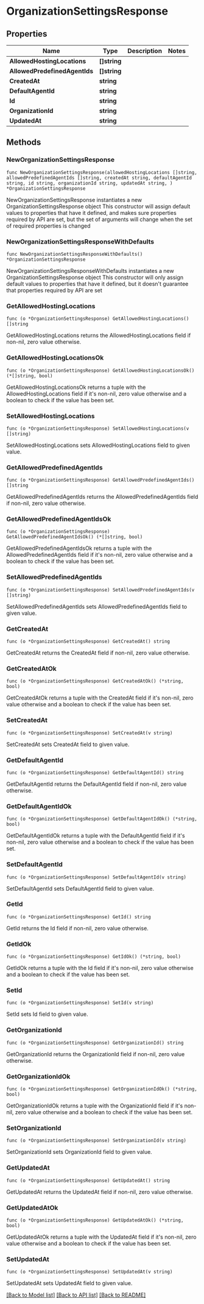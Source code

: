 # OrganizationSettingsResponse

## Properties

Name | Type | Description | Notes
------------ | ------------- | ------------- | -------------
**AllowedHostingLocations** | **[]string** |  | 
**AllowedPredefinedAgentIds** | **[]string** |  | 
**CreatedAt** | **string** |  | 
**DefaultAgentId** | **string** |  | 
**Id** | **string** |  | 
**OrganizationId** | **string** |  | 
**UpdatedAt** | **string** |  | 

## Methods

### NewOrganizationSettingsResponse

`func NewOrganizationSettingsResponse(allowedHostingLocations []string, allowedPredefinedAgentIds []string, createdAt string, defaultAgentId string, id string, organizationId string, updatedAt string, ) *OrganizationSettingsResponse`

NewOrganizationSettingsResponse instantiates a new OrganizationSettingsResponse object
This constructor will assign default values to properties that have it defined,
and makes sure properties required by API are set, but the set of arguments
will change when the set of required properties is changed

### NewOrganizationSettingsResponseWithDefaults

`func NewOrganizationSettingsResponseWithDefaults() *OrganizationSettingsResponse`

NewOrganizationSettingsResponseWithDefaults instantiates a new OrganizationSettingsResponse object
This constructor will only assign default values to properties that have it defined,
but it doesn't guarantee that properties required by API are set

### GetAllowedHostingLocations

`func (o *OrganizationSettingsResponse) GetAllowedHostingLocations() []string`

GetAllowedHostingLocations returns the AllowedHostingLocations field if non-nil, zero value otherwise.

### GetAllowedHostingLocationsOk

`func (o *OrganizationSettingsResponse) GetAllowedHostingLocationsOk() (*[]string, bool)`

GetAllowedHostingLocationsOk returns a tuple with the AllowedHostingLocations field if it's non-nil, zero value otherwise
and a boolean to check if the value has been set.

### SetAllowedHostingLocations

`func (o *OrganizationSettingsResponse) SetAllowedHostingLocations(v []string)`

SetAllowedHostingLocations sets AllowedHostingLocations field to given value.


### GetAllowedPredefinedAgentIds

`func (o *OrganizationSettingsResponse) GetAllowedPredefinedAgentIds() []string`

GetAllowedPredefinedAgentIds returns the AllowedPredefinedAgentIds field if non-nil, zero value otherwise.

### GetAllowedPredefinedAgentIdsOk

`func (o *OrganizationSettingsResponse) GetAllowedPredefinedAgentIdsOk() (*[]string, bool)`

GetAllowedPredefinedAgentIdsOk returns a tuple with the AllowedPredefinedAgentIds field if it's non-nil, zero value otherwise
and a boolean to check if the value has been set.

### SetAllowedPredefinedAgentIds

`func (o *OrganizationSettingsResponse) SetAllowedPredefinedAgentIds(v []string)`

SetAllowedPredefinedAgentIds sets AllowedPredefinedAgentIds field to given value.


### GetCreatedAt

`func (o *OrganizationSettingsResponse) GetCreatedAt() string`

GetCreatedAt returns the CreatedAt field if non-nil, zero value otherwise.

### GetCreatedAtOk

`func (o *OrganizationSettingsResponse) GetCreatedAtOk() (*string, bool)`

GetCreatedAtOk returns a tuple with the CreatedAt field if it's non-nil, zero value otherwise
and a boolean to check if the value has been set.

### SetCreatedAt

`func (o *OrganizationSettingsResponse) SetCreatedAt(v string)`

SetCreatedAt sets CreatedAt field to given value.


### GetDefaultAgentId

`func (o *OrganizationSettingsResponse) GetDefaultAgentId() string`

GetDefaultAgentId returns the DefaultAgentId field if non-nil, zero value otherwise.

### GetDefaultAgentIdOk

`func (o *OrganizationSettingsResponse) GetDefaultAgentIdOk() (*string, bool)`

GetDefaultAgentIdOk returns a tuple with the DefaultAgentId field if it's non-nil, zero value otherwise
and a boolean to check if the value has been set.

### SetDefaultAgentId

`func (o *OrganizationSettingsResponse) SetDefaultAgentId(v string)`

SetDefaultAgentId sets DefaultAgentId field to given value.


### GetId

`func (o *OrganizationSettingsResponse) GetId() string`

GetId returns the Id field if non-nil, zero value otherwise.

### GetIdOk

`func (o *OrganizationSettingsResponse) GetIdOk() (*string, bool)`

GetIdOk returns a tuple with the Id field if it's non-nil, zero value otherwise
and a boolean to check if the value has been set.

### SetId

`func (o *OrganizationSettingsResponse) SetId(v string)`

SetId sets Id field to given value.


### GetOrganizationId

`func (o *OrganizationSettingsResponse) GetOrganizationId() string`

GetOrganizationId returns the OrganizationId field if non-nil, zero value otherwise.

### GetOrganizationIdOk

`func (o *OrganizationSettingsResponse) GetOrganizationIdOk() (*string, bool)`

GetOrganizationIdOk returns a tuple with the OrganizationId field if it's non-nil, zero value otherwise
and a boolean to check if the value has been set.

### SetOrganizationId

`func (o *OrganizationSettingsResponse) SetOrganizationId(v string)`

SetOrganizationId sets OrganizationId field to given value.


### GetUpdatedAt

`func (o *OrganizationSettingsResponse) GetUpdatedAt() string`

GetUpdatedAt returns the UpdatedAt field if non-nil, zero value otherwise.

### GetUpdatedAtOk

`func (o *OrganizationSettingsResponse) GetUpdatedAtOk() (*string, bool)`

GetUpdatedAtOk returns a tuple with the UpdatedAt field if it's non-nil, zero value otherwise
and a boolean to check if the value has been set.

### SetUpdatedAt

`func (o *OrganizationSettingsResponse) SetUpdatedAt(v string)`

SetUpdatedAt sets UpdatedAt field to given value.



[[Back to Model list]](../README.md#documentation-for-models) [[Back to API list]](../README.md#documentation-for-api-endpoints) [[Back to README]](../README.md)


